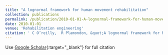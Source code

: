 ```yaml
---
title: "A lognormal framework for human movement rehabilitation"
collection: publications
permalink: /publication/2010-01-01-A-lognormal-framework-for-human-movement-rehabilitation
date: 2010-01-01
venue: 'Rehabilitation engineering'
citation: ' C O’reilly,  R Plamondon, &quot;A lognormal framework for human movement rehabilitation.&quot; Rehabilitation engineering, 2010.'
---
```

Use [Google Scholar](https://scholar.google.com/scholar?q=A+lognormal+framework+for+human+movement+rehabilitation){:target="_blank"} for full citation